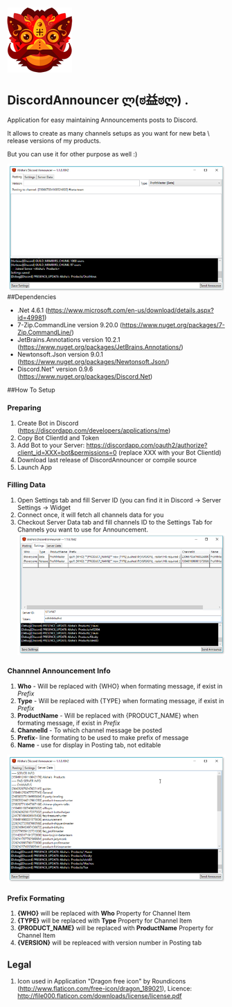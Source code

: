 
![ICON](https://raw.githubusercontent.com/alishahb/DiscordAnnouncer/master/DiscordAnnouncer/Properties/Resources/icon-150.png)
# DiscordAnnouncer ლ(ಠ益ಠლ) .
Application for easy maintaining Announcements posts to Discord.

It allows to create as many channels setups as you want for new beta \ release versions of my products. 

But you can use it for other purpose as well :)


![GUI Screenshot - Posting](https://raw.githubusercontent.com/alishahb/DiscordAnnouncer/master/PICS/DiscordAnnouncer-Posting.png)
##Dependencies
* .Net 4.6.1 (https://www.microsoft.com/en-us/download/details.aspx?id=49981)
* 7-Zip.CommandLine version 9.20.0 (https://www.nuget.org/packages/7-Zip.CommandLine/)
* JetBrains.Annotations version 10.2.1 (https://www.nuget.org/packages/JetBrains.Annotations/)
* Newtonsoft.Json version 9.0.1 (https://www.nuget.org/packages/Newtonsoft.Json/)
* Discord.Net" version 0.9.6 (https://www.nuget.org/packages/Discord.Net)


##How To Setup

### Preparing 
1. Create Bot in Discord (https://discordapp.com/developers/applications/me)
2. Copy Bot ClientId and Token
3. Add Bot to your Server: https://discordapp.com/oauth2/authorize?client_id=XXX=bot&permissions=0 (replace XXX with your Bot ClientId)
4. Download last release of DiscordAnnouncer or compile source
5. Launch App

### Filling Data
1. Open Settings tab and fill Server ID (you can find it in Discord -> Server Settings -> Widget
2. Connect once, it will fetch all channels data for you
3. Checkout Server Data tab and fill channels ID to the Settings Tab for Channels you want to use for Announcement.
![GUI Screenshot - Settings](https://raw.githubusercontent.com/alishahb/DiscordAnnouncer/master/PICS/DiscordAnnouncer-Settings.png)

### Channnel Announcement Info
1. **Who** - Will be replaced with {WHO} when formating message, if exist in *Prefix*
2. **Type** - Will be replaced with {TYPE} when formating message, if exist in *Prefix*
3. **ProductName** - Will be replaced with {PRODUCT_NAME} when formating message, if exist in *Prefix*
4. **ChannelId** - To which channel message be posted
5. **Prefix**- line formating to be used to make prefix of message
6. **Name** - use for display in Posting tab, not editable

![GUI Screenshot - ServerData](https://raw.githubusercontent.com/alishahb/DiscordAnnouncer/master/PICS/DiscordAnnouncer-ServerData.png)

### Prefix Formating
1. **{WHO}** will be replaced with **Who** Property for Channel Item
2. **{TYPE}** will be replaced with **Type** Property for Channel Item
3. **{PRODUCT_NAME}** will be replaced with **ProductName** Property for Channel Item
4. **{VERSION}** will be repleaced with version number in Posting tab


## Legal
1. Icon used in Application "Dragon free icon" by Roundicons  (http://www.flaticon.com/free-icon/dragon_189021), Licence: http://file000.flaticon.com/downloads/license/license.pdf
